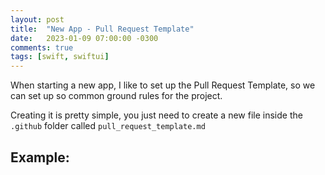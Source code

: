 ```yaml
---
layout: post
title:  "New App - Pull Request Template"
date:   2023-01-09 07:00:00 -0300
comments: true
tags: [swift, swiftui]
---
```


When starting a new app, I like to set up the Pull Request Template, so we can set up so common ground rules for the project.

Creating it is pretty simple, you just need to create a new file inside the `.github` folder called `pull_request_template.md`

## Example:

<script src="https://gist.github.com/mdb1/3e773aa8eedc4e38dd3b5b501c7c72cd.js"></script>